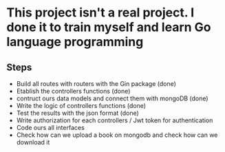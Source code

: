 # This project isn't a real project. I done it to train myself and learn Go language programming

## Steps

- Build all routes with routers with the Gin package (done)
- Etablish the controllers functions (done)
- contruct ours data models and connect them with mongoDB (done)
- Write the logic of controllers functions (done)
- Test the results with the json format (done)
- Write authorization for each controllers / Jwt token for authentication
- Code ours all interfaces
- Check how can we upload a book on mongodb and check how can we download it
